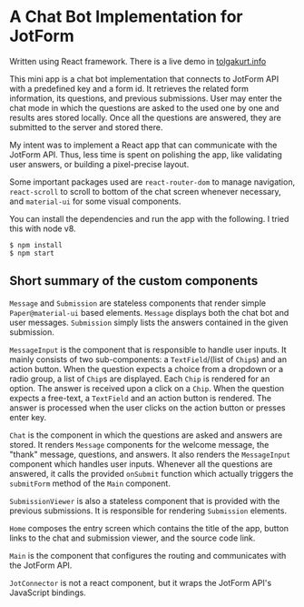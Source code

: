 # A Chat Bot Implementation for JotForm
Written using React framework. There is a live demo in [tolgakurt.info](http://tolgakurt.info/chatform/public)  

This mini app is a chat bot implementation that connects to JotForm API with a predefined key and a form id. It retrieves the related form information, its questions, and previous submissions. User may enter the chat mode in which the questions are asked to the used one by one and results ares stored locally. Once all the questions are answered, they are submitted to the server and stored there.  

My intent was to implement a React app that can communicate with the JotForm API. Thus, less time is spent on polishing the app, like validating user answers, or building a pixel-precise layout.  

Some important packages used are `react-router-dom` to manage navigation, `react-scroll` to scroll to bottom of the chat screen whenever necessary, and `material-ui` for some visual components.  

You can install the dependencies and run the app with the following. I tried this with node v8.  
```
$ npm install
$ npm start
```

## Short summary of the custom components
`Message` and `Submission` are stateless components that render simple `Paper@material-ui` based elements. `Message` displays both the chat bot and user messages. `Submission` simply lists the answers contained in the given submission.  

`MessageInput` is the component that is responsible to handle user inputs. It mainly consists of two sub-components: a `TextField`/(list of `Chip`s) and an action button. When the question expects a choice from a dropdown or a radio group, a list of `Chip`s are displayed. Each `Chip` is rendered for an option. The answer is received upon a click on a `Chip`. When the question expects a free-text, a `TextField` and an action button is rendered. The answer is processed when the user clicks on the action button or presses enter key.  

`Chat` is the component in which the questions are asked and answers are stored. It renders `Message` components for the welcome message, the "thank" message, questions, and answers. It also renders the `MessageInput` component which handles user inputs. Whenever all the questions are answered, it calls the provided `onSubmit` function which actually triggers the `submitForm` method of the `Main` component.  

`SubmissionViewer` is also a stateless component that is provided with the previous submissions. It is responsible for rendering `Submission` elements.  

`Home` composes the entry screen which contains the title of the app, button links to the chat and submission viewer, and the source code link.  

`Main` is the component that configures the routing and communicates with the JotForm API.  

`JotConnector` is not a react component, but it wraps the JotForm API's JavaScript bindings.  
